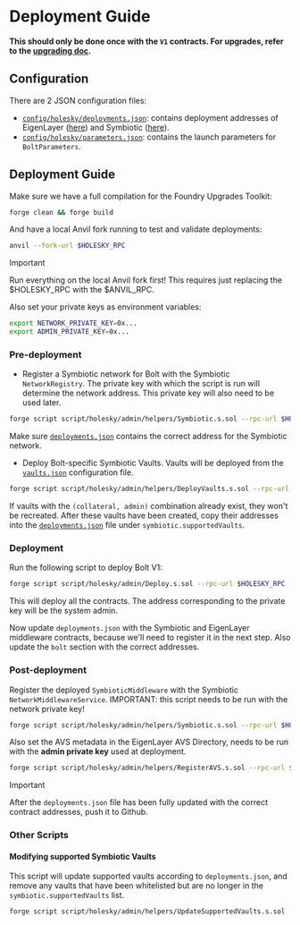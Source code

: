 # Deployment Guide

**This should only be done once with the `V1` contracts. For upgrades, refer to the [upgrading doc](./upgrading.md).**

## Configuration

There are 2 JSON configuration files:
- [`config/holesky/deployments.json`](../../config/holesky/deployments.json): contains deployment addresses of EigenLayer ([here](https://github.com/Layr-Labs/eigenlayer-contracts/blob/dev/README.md#deployments)) and Symbiotic ([here](https://docs.symbiotic.fi/deployments)). 
- [`config/holesky/parameters.json`](../../config/holesky/parameters.json): contains the launch parameters for `BoltParameters`.



## Deployment Guide
Make sure we have a full compilation for the Foundry Upgrades Toolkit:
```bash
forge clean && forge build
```

And have a local Anvil fork running to test and validate deployments:

```bash
anvil --fork-url $HOLESKY_RPC
```

> [!IMPORTANT]  
> Run everything on the local Anvil fork first! This requires just replacing the $HOLESKY_RPC with the $ANVIL_RPC.

Also set your private keys as environment variables:

```bash
export NETWORK_PRIVATE_KEY=0x...
export ADMIN_PRIVATE_KEY=0x...
```

### Pre-deployment

- Register a Symbiotic network for Bolt with the Symbiotic `NetworkRegistry`. The private key with which the script is run will determine the network address. This private key will also need to be used later.

```bash
forge script script/holesky/admin/helpers/Symbiotic.s.sol --rpc-url $HOLESKY_RPC --private-key $NETWORK_PRIVATE_KEY --broadcast -vvvv --sig "run(string memory arg)" registerNetwork
```

Make sure [`deployments.json`](../../config/holesky/deployments.json) contains the correct address for the Symbiotic network.

- Deploy Bolt-specific Symbiotic Vaults. Vaults will be deployed from the [`vaults.json`](../../config/holesky/vaults.json) configuration file.

```bash
forge script script/holesky/admin/helpers/DeployVaults.s.sol --rpc-url $HOLESKY_RPC --private-key $ADMIN_PRIVATE_KEY --verify --broadcast -vvvv
```

If vaults with the `(collateral, admin)` combination already exist, they won't be recreated. After these vaults have been created, copy their
addresses into the [`deployments.json`](../../config/holesky/deployments.json) file under `symbiotic.supportedVaults`.

### Deployment

Run the following script to deploy Bolt V1:
```bash
forge script script/holesky/admin/Deploy.s.sol --rpc-url $HOLESKY_RPC --private-key $ADMIN_PRIVATE_KEY --verify --broadcast -vvvv
```

This will deploy all the contracts. The address corresponding to the private key will be the system admin.

Now update `deployments.json` with the Symbiotic and EigenLayer middleware contracts, because we'll need to register it in the next step. Also update the `bolt` section with the correct addresses.

### Post-deployment

Register the deployed `SymbioticMiddleware` with the Symbiotic `NetworkMiddlewareService`. IMPORTANT: this script needs
to be run with the network private key!

```bash
forge script script/holesky/admin/helpers/Symbiotic.s.sol --rpc-url $HOLESKY_RPC --private-key $NETWORK_PRIVATE_KEY --broadcast -vvvv --sig "run(string memory arg)" registerMiddleware
```

Also set the AVS metadata in the EigenLayer AVS Directory, needs to be run with the **admin private key** used at deployment.

```bash
forge script script/holesky/admin/helpers/RegisterAVS.s.sol --rpc-url $HOLESKY_RPC --private-key $ADMIN_PRIVATE_KEY --broadcast -vvvv 
```

> [!IMPORTANT]
> After the `deployments.json` file has been fully updated with the correct contract addresses, push it to Github.


### Other Scripts

#### Modifying supported Symbiotic Vaults
This script will update supported vaults according to `deployments.json`, and remove any vaults that have been whitelisted but are no longer in the `symbiotic.supportedVaults` list.
```bash
forge script script/holesky/admin/helpers/UpdateSupportedVaults.s.sol --rpc-url $HOLESKY_RPC --private-key $ADMIN_PRIVATE_KEY --broadcast -vvv
```